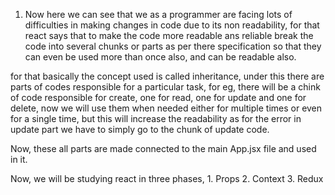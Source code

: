 1. Now here we can see that we as a programmer are facing lots of difficulties in making changes in code due to its non readability, for that react says that to make the code more readable ans reliable break the code into several chunks or parts as per there specification so that they can even be used more than once also, and can be readable also.

for that basically the concept used is called inheritance, under this there are parts of codes responsible for a particular task, for eg, there will be a chink of code responsible for create, one for read, one for update and one for delete, now we will use them when needed either for multiple times or even for a single time, but this will increase the readability as for the error in update part we have to simply go to the chunk of update code.

Now, these all parts are made connected to the main App.jsx file and used in it.

Now, we will be studying react in three phases, 
    1. Props
    2. Context
    3. Redux

